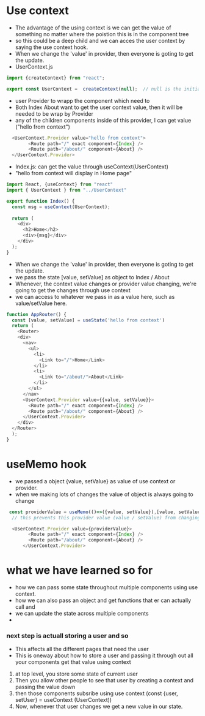 # Use context 
* The advantage of the using context is we can get the value of something no matter where the poistion this is in the component tree
* so this could be a deep child and we can acces the user context by saying the use context hook.
* When we change the 'value' in provider, then everyone is goting to get the update. 
* UserContext.js 
```js
import {createContext} from "react";

export const UserContext =  createContext(null);  // null is the initial value, you can pass any value you like

```

* user Provider to wrapp the component which need to 
* Both Index About want to get the user context value, then it will be needed to be wrap by Provider 
* any of the children components inside of this provider, I can get value ("hello from context")

```js
  <UserContext.Provider value="hello from context">
        <Route path="/" exact component={Index} />
        <Route path="/about/" component={About} />
  </UserContext.Provider>
```

* Index.js: can get the value through useContext(UserContext) 
* "hello from context will display in Home page"
```js
import React, {useContext} from "react"
import { UserContext } from "../UserContext"

export function Index() {
  const msg = useContext(UserContext);
  
  return (
    <div>
      <h2>Home</h2>
      <div>{msg}</div>
    </div>
  );
}
```
* When we change the 'value' in provider, then everyone is goting to get the update. 
* we pass the state [value, setValue] as object to Index / About 
* Whenever, the context value changes or provider value changing, we're going to get the changes through use context 
* we can access to whatever we pass in as a value here, such as value/setValue here. 

```js
function AppRouter() {
  const [value, setValue] = useState('hello from context')
  return (
    <Router>
    <div>
      <nav>
        <ul>
          <li>
            <Link to="/">Home</Link>
          </li>
          <li>
            <Link to="/about/">About</Link>
          </li>
        </ul>
      </nav>
      <UserContext.Provider value={{value, setValue}}> 
        <Route path="/" exact component={Index} />
        <Route path="/about/" component={About} />
      </UserContext.Provider>
    </div>
  </Router>
  );
}

```

# useMemo hook
* we passed a object {value, setValue} as value of use context or provider. 
* when we making lots of changes the value of object is always going to change 

```js
 const providerValue = useMemo(()=>({value, setValue}),[value, setValue])
  // this prevents this provider value (value / setValue) from changing unless the value or set value changes. 

  <UserContext.Provider value={providerValue}> 
        <Route path="/" exact component={Index} />
        <Route path="/about/" component={About} />
      </UserContext.Provider>

```

# what we have learned so for
* how we can pass some state throughout multiple components using use context. 
* how we can also pass an object and get functions that er can actually call and 
* we can update the state across multiple components 
* 

### next step is actuall storing a user and so  
* This affects all the different pages that need the user 
* This is oneway about how to store a user and passing it through out all your components get that value using context 
1. at top level, you store some state of current user 
2. Then you allow other people to see that user by creating a context and passing the value down 
3. then those components subsribe using use context (const {user, setUser} = useContext (UserContext))
4. Now, whenever that user changes we get a new value in our state. 

